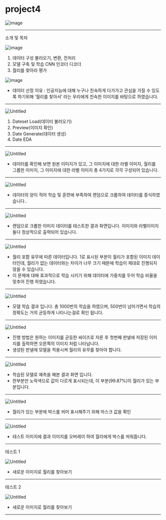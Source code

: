 # project4
![image](https://user-images.githubusercontent.com/97435321/192409663-720f2706-d170-4f5f-91c9-ae2e2a8afbb7.png)

---
소개 및 목차

![image](https://user-images.githubusercontent.com/97435321/192409747-ee5c6b04-cb56-4d8e-94fc-52f642cacb4d.png)
1. 데이터 구성
  불러오기, 변환, 전처리
2. 모델 구축 및 학습
  CNN 인코더 디코더
3. 월리를 찾아라
  평가
  
![image](https://user-images.githubusercontent.com/97435321/192409943-eb4cbb3b-4996-4c5d-b002-465006dd14b3.png)

- 데이터 선정 이유 : 인공지능에 대해 누구나 친숙하게 다가가고 관심을 가질 수 있도록 하기위해 ‘월리를 찾아서’ 라는 우리에게 친숙한 이미지를 바탕으로 하였습니다.

---

![Untitled](https://s3-us-west-2.amazonaws.com/secure.notion-static.com/7a8024d9-0aad-45d7-b700-e5ca1fd59b71/Untitled.png)

1. Dateset Load(데이터 불러오기)
2. Preview(이미지 확인)
3. Date Generate(데이터 생성)
4. Date EDA

---

![Untitled](https://s3-us-west-2.amazonaws.com/secure.notion-static.com/8e9627e2-5dd0-49ca-8747-673be652857d/Untitled.png)

- 데이터를 확인해 보면 원본 이미지가 있고, 그 이미지에 대한 라벨 이미지, 월리를 그롭한 이미지, 그 이미지에 대한 라벨 이미지 총 4가지로 각각 구성되어 있습니다.

---

![Untitled](https://s3-us-west-2.amazonaws.com/secure.notion-static.com/54e82ae0-363a-4824-90e4-306c37ed48a2/Untitled.png)

- 데이터의 양이 적어 학습 및 훈련에 부족하여 랜덤으로 크롭하여 데이터를 증식하였습니다..

---

![Untitled](https://s3-us-west-2.amazonaws.com/secure.notion-static.com/09d99ba7-be5a-4f01-9dd9-448fcd23ea58/Untitled.png)

- 랜덤으로 크롭한 이미지 데이터를 테스트한 결과 화면입니다. 이미지와 라벨이미지 둘다 정상적으로 출력되어 있습니다.

---

![Untitled](https://s3-us-west-2.amazonaws.com/secure.notion-static.com/af406559-6309-4529-adfe-c5aff61a0059/Untitled.png)

- 월리 포함 유무에 따른 데이터입니다. 1로 표시된 부분이 월리가 포함된 이미지 데이터인데, 월리가 없는 데이터와는 차이가 너무 크기 때문에 학습이 제대로 진행되지 않을 수 있습니다.
- 이 문제에 대해 효과적으로 학습 시키기 위해 데이터에 가중치를 두어 학습 비율을 맞추어 진행 하였습니다.

---

![Untitled](https://s3-us-west-2.amazonaws.com/secure.notion-static.com/c006fa86-57d1-48e3-b8cd-433dac4bce68/Untitled.png)

- 모델 학습 결과 입니다. 총 1000번의 학습을 하였으며, 500번이 넘어가면서 학습의 정확도는 거의 균등하게 나타나는걸로 확인 됩니다.

---

![Untitled](https://s3-us-west-2.amazonaws.com/secure.notion-static.com/d9bea3e7-bb60-431d-838b-df4680ecc0cc/Untitled.png)

- 진행 방법은 원하는 이미지를 균등한 싸이즈로 자른 후 첫번째 판넬에 저장된 이미지를 출력하면 오른쪽의 이미지 처럼 나타납니다.
- 생성된 판넬에 모델을 적용시켜 월리의 유무를 찾아야 합니다.

---

![Untitled](https://s3-us-west-2.amazonaws.com/secure.notion-static.com/d2b26f4b-d270-4c62-91a1-5d68c29fbe6a/Untitled.png)

- 학습된 모델로 예측을 해본 결과 화면 입니다.
- 한부분만 노락색으로 값이 다르게 표시되는데, 이 부분(99.87%)이 월리가 있는 부분입니다.

---

![Untitled](https://s3-us-west-2.amazonaws.com/secure.notion-static.com/5ac3ab1b-4b77-4965-95dc-26cdf28cffa6/Untitled.png)

- 월리가 있는 부분에 박스를 씌어 표시해주기 위해 마스크 값을 확인

---

![Untitled](https://s3-us-west-2.amazonaws.com/secure.notion-static.com/5ad616bc-406c-4f08-a554-36d168d381b8/Untitled.png)

- 테스트 이미지에 결과 이미지를 오버레이 하여 월리에게 박스를 씌워줍니다.

---

테스트 1

![Untitled](https://s3-us-west-2.amazonaws.com/secure.notion-static.com/e2ad8cda-3c7c-41c1-a147-ded3f8d71eac/Untitled.png)

- 새로운 이미지로 월리를 찾아보기

---

테스트 2

![Untitled](https://s3-us-west-2.amazonaws.com/secure.notion-static.com/a465e869-c9e4-4ca7-ac6e-b1c6a58d5e46/Untitled.png)

- 새로운 이미지로 월리를 찾아보기

---
